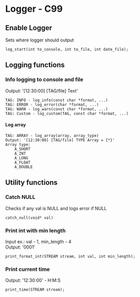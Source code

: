 # Logger - C99
## Enable Logger
Sets where logger should output
```
log_start(int to_console, int to_file, int date_file);
```
## Logging functions
### Info logging to console and file
Output: '[12:30:00] [TAG/file] Text'
```
TAG: INFO - log_info(const char *format, ...)
TAG: ERROR - log_error(char *format, ...)
TAG: WARN - log_warn(const char *format, ...)
TAG: Custom - log_custom(TAG, const char *format, ...)
```
#### Log array
```
TAG: ARRAY - log_array(array, array_type)
Output: '[12:30:00] [TAG/file] TYPE Array = {*}'
Array type:
    A_SHORT
    A_INT
    A_LONG
    A_FLOAT
    A_DOUBLE
```
## Utility functions
### Catch NULL
Checks if any val is NULL and logs error if NULL
```
catch_null(void* val)
```
### Print int with min length
Input ex.: val - 1, min_length - 4\
Output: '0001'
```
print_format_int(STREAM stream, int val, int min_length);
```
### Print current time
Output: '12:30:00' - H:M:S
```
print_time(STREAM stream);
```
